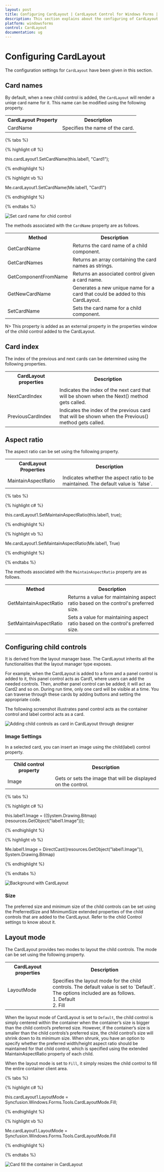 ```yaml
---
layout: post
title: Configuring CardLayout | CardLayout Control for Windows Forms | Syncfusion
description: This section explains about the configuring of CardLayout with child controls
platform: windowsforms
control: CardLayout
documentation: ug
---
```


# Configuring CardLayout

The configuration settings for `CardLayout` have been given in this section.

## Card names

By default, when a new child control is added, the `CardLayout` will render a uniqe card name for it. This name can be modified using the following property.

<table>
<tr>
<th>
CardLayout Property</th><th>
Description</th></tr>
<tr>
<td>
CardName</td><td>
Specifies the name of the card.</td></tr>
</table>

{% tabs %}

{% highlight c# %}

this.cardLayout1.SetCardName(this.label1, "Card1");

{% endhighlight %}

{% highlight vb %}

Me.cardLayout1.SetCardName(Me.label1, "Card1")

{% endhighlight %}

{% endtabs %}

![Set card name for chid control](ConfiguringCardLayout_images/ConfiguringCardLayout_img1.jpg)

The methods associated with the `CardName` property are as follows.

<table>
<tr>
<th>
Method</th><th>
Description</th></tr>
<tr>
<td>
GetCardName</td><td>
Returns the card name of a child component.</td></tr>
<tr>
<td>
GetCardNames</td><td>
Returns an array containing the card names as strings.</td></tr>
<tr>
<td>
GetComponentFromName</td><td>
Returns an associated control given a card name.</td></tr>
<tr>
<td>
GetNewCardName</td><td>
Generates a new unique name for a card that could be added to this CardLayout.</td></tr>
<tr>
<td>
SetCardName</td><td>
Sets the card name for a child component.</td></tr>
</table>

N> This property is added as an external property in the properties window of the child control added to the CardLayout.

## Card index

The index of the previous and next cards can be determined using the following properties.

<table>
<tr>
<th>
CardLayout properties</th><th>
Description</th></tr>
<tr>
<td>
NextCardIndex</td><td>
Indicates the index of the next card that will be shown when the Next() method gets called.</td></tr>
<tr>
<td>
PreviousCardIndex</td><td>
Indicates the index of the previous card that will be shown when the Previous() method gets called.</td></tr>
</table>

## Aspect ratio

The aspect ratio can be set using the following property.

<table>
<tr>
<th>
CardLayout Properties</th><th>
Description</th></tr>
<tr>
<td>
MaintainAspectRatio</td><td>
Indicates whether the aspect ratio to be maintained. The default value is `false`.</td></tr>
</table>

{% tabs %}

{% highlight c# %}

this.cardLayout1.SetMaintainAspectRatio(this.label1, true);

{% endhighlight %}

{% highlight vb %}

Me.cardLayout1.SetMaintainAspectRatio(Me.label1, True)

{% endhighlight %}

{% endtabs %}

The methods associated with the `MaintainAspectRatio` property are as follows.

<table>
<tr>
<th>
Method</th><th>
Description</th></tr>
<tr>
<td>
GetMaintainAspectRatio</td><td>
Returns a value for maintaining aspect ratio based on the control's preferred size.</td></tr>
<tr>
<td>
SetMaintainAspectRatio</td><td>
Sets a value for maintaining aspect ratio based on the control's preferred size.</td></tr>
</table>

## Configuring child controls

It is derived from the layout manager base. The CardLayout inherits all the functionalities that the layout manager type exposes.

For example, when the CardLayout is added to a form and a panel control is added to it, this panel control acts as Card1, where users can add the needed controls. Then, another panel control can be added; it will act as Card2 and so on. During run time, only one card will be visible at a time. You can traverse through these cards by adding buttons and setting the appropriate code.

The following screenshot illustrates panel control acts as the container control and label control acts as a card.

![Adding child controls as card in CardLayout through designer](ConfiguringCardLayout_images/ConfiguringCardLayout_img2.jpeg)

### Image Settings

In a selected card, you can insert an image using the child(label) control property.

<table>
<tr>
<th>Child control property</th>
<th>Description</th></tr><tr>
<td>Image</td>
<td>Gets or sets the image that will be displayed on the control.</td>
</tr>
</table>

{% tabs %}

{% highlight c# %}

this.label1.Image = ((System.Drawing.Bitmap)(resources.GetObject("label1.Image")));

{% endhighlight %}

{% highlight vb %}

Me.label1.Image = DirectCast((resources.GetObject("label1.Image")), System.Drawing.Bitmap)

{% endhighlight %}

{% endtabs %}

![Background with CardLayout](ConfiguringCardLayout_images/ConfiguringCardLayout_img3.jpeg)


### Size

The preferred size and minimum size of the child controls can be set using the PreferredSize and MinimumSize extended properties of the child controls that are added to the CardLayout. Refer to the child Control settings to know about it.

## Layout mode

The CardLayout provides two modes to layout the child controls. The mode can be set using the following property.

<table>
<tr>
<th>
CardLayout properties</th><th>
Description</th></tr>
<tr>
<td>
LayoutMode<br/><br/></td><td>
Specifies the layout mode for the child controls. The default value is set to `Default`.<br/> The options included are as follows.<br/> 
	1. Default <br/>
	2. Fill
</td></tr>
</table>

When the layout mode of CardLayout is set to `Default`, the child control is simply centered within the container when the container’s size is bigger than the child control’s preferred size. However, if the container’s size is smaller than the child controls’s preferred size, the child control’s size will shrink down to its minimum size. When shrunk, you have an option to specify whether the preferred width/height aspect ratio should be maintained for that child control, which is specified using the extended MaintainAspectRatio property of each child.

When the layout mode is set to `Fill`, it simply resizes the child control to fill the entire container client area.

{% tabs %}

{% highlight c# %}

this.cardLayout1.LayoutMode = Syncfusion.Windows.Forms.Tools.CardLayoutMode.Fill;

{% endhighlight %}

{% highlight vb %}

Me.cardLayout1.LayoutMode = Syncfusion.Windows.Forms.Tools.CardLayoutMode.Fill

{% endhighlight %}

{% endtabs %}

![Card fill the container in CardLayout](ConfiguringCardLayout_images/ConfiguringCardLayout_img4.jpeg)
